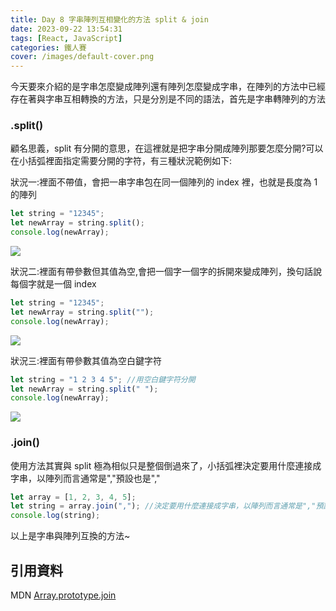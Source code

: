 ```yaml
---
title: Day 8 字串陣列互相變化的方法 split & join
date: 2023-09-22 13:54:31
tags: [React, JavaScript]
categories: 鐵人賽
cover: /images/default-cover.png
---
```


今天要來介紹的是字串怎麼變成陣列還有陣列怎麼變成字串，在陣列的方法中已經存在著與字串互相轉換的方法，只是分別是不同的語法，首先是字串轉陣列的方法

<!-- more -->

### .split()

顧名思義，split 有分開的意思，在這裡就是把字串分開成陣列那要怎麼分開?可以在小括弧裡面指定需要分開的字符，有三種狀況範例如下:

狀況一:裡面不帶值，會把一串字串包在同一個陣列的 index 裡，也就是長度為 1 的陣列

```javascript
let string = "12345";
let newArray = string.split();
console.log(newArray);
```

![](https://res.cloudinary.com/dvxnfdkhf/image/upload/v1703897454/ith2023-article-pic/day8-1_ckljel.png)

狀況二:裡面有帶參數但其值為空,會把一個字一個字的拆開來變成陣列，換句話說每個字就是一個 index

```javascript
let string = "12345";
let newArray = string.split("");
console.log(newArray);
```

![](https://res.cloudinary.com/dvxnfdkhf/image/upload/v1703897454/ith2023-article-pic/day8-2_a60vku.png)

狀況三:裡面有帶參數其值為空白鍵字符

```javascript
let string = "1 2 3 4 5"; //用空白鍵字符分開
let newArray = string.split(" ");
console.log(newArray);
```

![](https://res.cloudinary.com/dvxnfdkhf/image/upload/v1703897455/ith2023-article-pic/day8-3_wrhtf1.png)

### .join()

使用方法其實與 split 極為相似只是整個倒過來了，小括弧裡決定要用什麼連接成字串，以陣列而言通常是","預設也是","

```javascript
let array = [1, 2, 3, 4, 5];
let string = array.join(","); //決定要用什麼連接成字串，以陣列而言通常是","預設也是","
console.log(string);
```

以上是字串與陣列互換的方法~

## 引用資料

MDN [Array.prototype.join](https://developer.mozilla.org/zh-TW/docs/Web/JavaScript/Reference/Global_Objects/Array/find)
